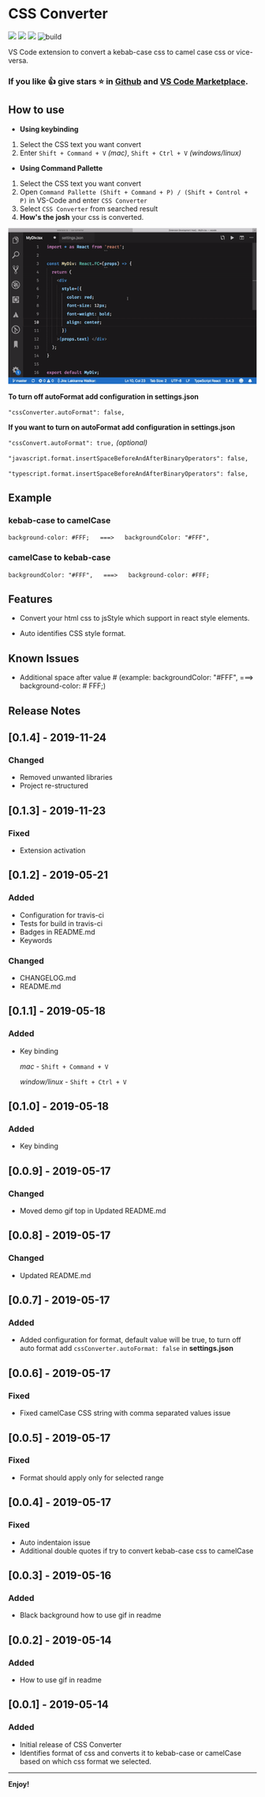 # CSS Converter

[![](https://vsmarketplacebadge.apphb.com/version-short/Lakkannawalikar.css-converter.svg)](https://marketplace.visualstudio.com/items?itemName=lakkanna.css-converter)
[![](https://vsmarketplacebadge.apphb.com/downloads-short/Lakkannawalikar.css-converter.svg)](https://marketplace.visualstudio.com/items?itemName=Lakkannawalikar.css-converter)
[![](https://vsmarketplacebadge.apphb.com/rating-short/Lakkannawalikar.css-converter.svg)](https://marketplace.visualstudio.com/items?itemName=Lakkannawalikar.css-converter)
![build](https://travis-ci.org/Lakkanna/css-converter.svg?branch=master)

VS Code extension to convert a kebab-case css to camel case css or vice-versa. 

### If you like 👍 give stars ⭐️ in [Github](https://github.com/Lakkanna/css-converter) and [VS Code Marketplace](https://marketplace.visualstudio.com/items?itemName=Lakkannawalikar.css-converter&ssr=false#review-details).

## How to use
  * **Using keybinding**

  1. Select the CSS text you want convert
  2. Enter `Shift + Command + V` *(mac)*,   `Shift + Ctrl + V` *(windows/linux)*

  * **Using Command Pallette**

  1. Select the CSS text you want convert
  2. Open  `Command Pallette (Shift + Command + P) / (Shift + Control + P)` in VS-Code and enter `CSS Converter`
  3. Select `CSS Converter` from searched result
  4. **How's the josh** your css is converted.


![how to use](images/demo-kebab-camel.gif)

  **To turn off autoFormat add configuration in settings.json**

  `"cssConverter.autoFormat": false,`

  **If you want to turn on autoFormat add configuration in settings.json**

  `"cssConvert.autoFormat": true,`  *(optional)*

  `"javascript.format.insertSpaceBeforeAndAfterBinaryOperators": false,`
  
  `"typescript.format.insertSpaceBeforeAndAfterBinaryOperators": false,`


## Example
  ### **kebab-case to camelCase**
    background-color: #FFF;   ===>   backgroundColor: "#FFF",

  ### **camelCase to kebab-case**
    backgroundColor: "#FFF",   ===>   background-color: #FFF;

## Features

* Convert your html css to jsStyle which support in react style elements.

* Auto identifies CSS style format.

## Known Issues

* Additional space after value # (example: backgroundColor: "#FFF",  ===>  background-color: # FFF;)

## Release Notes

## [0.1.4] - 2019-11-24
### Changed
- Removed unwanted libraries
- Project re-structured

## [0.1.3] - 2019-11-23
### Fixed
- Extension activation

## [0.1.2] - 2019-05-21
### Added
- Configuration for travis-ci
- Tests for build in travis-ci
- Badges in README.md
- Keywords
### Changed
- CHANGELOG.md
- README.md

## [0.1.1] - 2019-05-18
### Added
- Key binding

  *mac* - `Shift + Command + V`

  *window/linux* - `Shift + Ctrl + V`

## [0.1.0] - 2019-05-18
### Added
- Key binding

## [0.0.9] - 2019-05-17
### Changed
- Moved demo gif top in Updated README.md

## [0.0.8] - 2019-05-17
### Changed
- Updated README.md

## [0.0.7] - 2019-05-17
### Added
- Added configuration for format, default value will be true, to turn off auto format add `cssConverter.autoFormat: false` in **settings.json**

## [0.0.6] - 2019-05-17
### Fixed
- Fixed camelCase CSS string with comma separated values issue

## [0.0.5] - 2019-05-17
### Fixed
- Format should apply only for selected range

## [0.0.4] - 2019-05-17
### Fixed
- Auto indentaion issue
- Additional double quotes if try to convert kebab-case css to camelCase

## [0.0.3] - 2019-05-16
### Added
- Black background how to use gif in readme

## [0.0.2] - 2019-05-14
### Added
- How to use gif in readme

## [0.0.1] - 2019-05-14
### Added
- Initial release of CSS Converter
- Identifies format of css and converts it to kebab-case or camelCase based on which css format we selected.

-----------------------------------------------------------------------------------------------------------


**Enjoy!**
